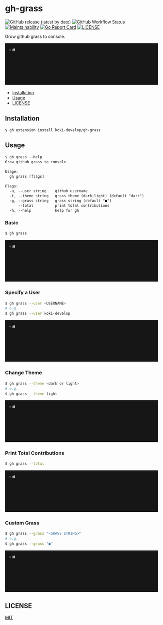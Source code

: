 # gh-grass

[![GitHub release (latest by date)](https://img.shields.io/github/v/release/koki-develop/gh-grass)](https://github.com/koki-develop/gh-grass/releases/latest)
[![GitHub Workflow Status](https://img.shields.io/github/actions/workflow/status/koki-develop/gh-grass/ci.yml?logo=github)](https://github.com/koki-develop/gh-grass/actions/workflows/ci.yml)
[![Maintainability](https://img.shields.io/codeclimate/maintainability/koki-develop/gh-grass?style=flat&logo=codeclimate)](https://codeclimate.com/github/koki-develop/gh-grass/maintainability)
[![Go Report Card](https://goreportcard.com/badge/github.com/koki-develop/gh-grass)](https://goreportcard.com/report/github.com/koki-develop/gh-grass)
[![LICENSE](https://img.shields.io/github/license/koki-develop/gh-grass)](./LICENSE)

Grow github grass to console.

![demo](./assets/demo.gif)

- [Installation](#installation)
- [Usage](#usage)
- [LICENSE](#license)

## Installation

```sh
$ gh extension install koki-develop/gh-grass
```

## Usage

```console
$ gh grass --help
Grow github grass to console.

Usage:
  gh grass [flags]

Flags:
  -u, --user string    github username
  -t, --theme string   grass theme (dark|light) (default "dark")
  -g, --grass string   grass string (default "■")
      --total          print total contributions
  -h, --help           help for gh
```

### Basic

```sh
$ gh grass
```

![demo](./assets/demo.gif)

### Specify a User

```sh
$ gh grass --user <USERNAME>
# e.g.
$ gh grass --user koki-develop
```

![](./assets/user.gif)

### Change Theme

```sh
$ gh grass --theme <dark or light>
# e.g.
$ gh grass --theme light
```

![](./assets/theme.gif)

### Print Total Contributions

```sh
$ gh grass --total
```

![](./assets/total.gif)

### Custom Grass

```sh
$ gh grass --grass "<GRASS STRING>"
# e.g.
$ gh grass --grass "●"
```

![](./assets/grass.gif)

## LICENSE

[MIT](./LICENSE)
